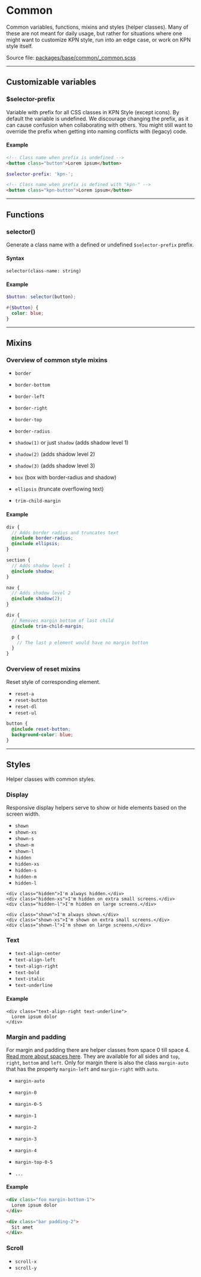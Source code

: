 # Common
Common variables, functions, mixins and styles (helper classes). Many of these are not meant for daily usage, but rather for situations where one might want to customize KPN style, run into an edge case, or work on KPN style itself.

Source file: [packages/base/common/_common.scss](https://github.com/kpn/kpn-style/blob/master/packages/base/common/_common.scss)

---

## Customizable variables

### $selector-prefix
Variable with prefix for all CSS classes in KPN Style (except icons). By default the variable is undefined. We discourage changing the prefix, as it can cause confusion when collaborating with others. You might still want to override the prefix when getting into naming conflicts with (legacy) code.

#### Example
```html
<!-- Class name when prefix is undefined -->
<button class="button">Lorem ipsum</button>
```

```scss
$selector-prefix: 'kpn-';
```

```html
<!-- Class name when prefix is defined with "kpn-" -->
<button class="kpn-button">Lorem ipsum</button>
```

---

## Functions

### selector()
Generate a class name with a defined or undefined `$selector-prefix` prefix.

#### Syntax
```
selector(class-name: string)
```

#### Example
```scss
$button: selector(button);

#{$button} {
  color: blue;
}
```

---

## Mixins

### Overview of common style mixins
* `border`
* `border-bottom`
* `border-left`
* `border-right`
* `border-top`
* `border-radius`

* `shadow(1)` or just `shadow` (adds shadow level 1)
* `shadow(2)` (adds shadow level 2)
* `shadow(3)` (adds shadow level 3)

* `box` (box with border-radius and shadow)
* `ellipsis` (truncate overflowing text)
* `trim-child-margin`

#### Example
```scss
div {
  // Adds border radius and truncates text
  @include border-radius;
  @include ellipsis;
}

section {
  // Adds shadow level 1 
  @include shadow;
}

nav {
  // Adds shadow level 2
  @include shadow(2);
}

div {
  // Removes margin bottom of last child 
  @include trim-child-margin;

  p {
    // The last p element would have no margin botton 
  }
}
```

### Overview of reset mixins
Reset style of corresponding element.
* `reset-a`
* `reset-button`
* `reset-dl`
* `reset-ul`

```scss
button {
  @include reset-button;
  background-color: blue;
}
```

---

## Styles
Helper classes with common styles.

### Display
Responsive display helpers serve to show or hide elements based on the screen width.

* `shown`
* `shown-xs`
* `shown-s`
* `shown-m`
* `shown-l`
* `hidden`
* `hidden-xs`
* `hidden-s`
* `hidden-m`
* `hidden-l`
```html*example="display-helpers"
<div class="hidden">I'm always hidden.</div>
<div class="hidden-xs">I'm hidden on extra small screens.</div>
<div class="hidden-l">I'm hidden on large screens.</div>

<div class="shown">I'm always shown.</div>
<div class="shown-xs">I'm shown on extra small screens.</div>
<div class="shown-l">I'm shown on large screens.</div>
```

### Text
* `text-align-center`
* `text-align-left`
* `text-align-right`
* `text-bold`
* `text-italic`
* `text-underline`

#### Example
```html*example
<div class="text-align-right text-underline">
  Lorem ipsum dolor
</div>
```


### Margin and padding
For margin and padding there are helper classes from space 0 till space 4. [Read more about spaces here](/base/space). They are available for all sides and `top`, `right`, `bottom` and `left`. Only for margin there is also the class `margin-auto` that has the property `margin-left` and `margin-right` with `auto`.

* `margin-auto`
* `margin-0`
* `margin-0-5`
* `margin-1`
* `margin-2`
* `margin-3`
* `margin-4`

* `margin-top-0-5`
* `...`

#### Example
```html
<div class="foo margin-bottom-1">
  Lorem ipsum dolor
</div>

<div class="bar padding-2">
  Sit amet
</div>
```

### Scroll
* `scroll-x`
* `scroll-y`
